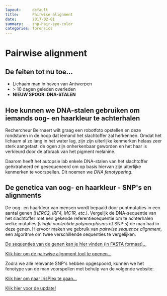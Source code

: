 ```yaml
---
layout:     default
title:      Pairwise alignment
date:       2017-02-01
summary:    snp-hair-eye-color
categories: forensics
---
```


# Pairwise alignment

## De feiten tot nu toe...

- Lichaam man in haven van Antwerpen
- \> 10 dagen geleden overleden
- **NIEUW SPOOR: DNA-STALEN**

## Hoe kunnen we DNA-stalen gebruiken om iemands oog- en haarkleur te achterhalen

Rechercheur Beirnaert wilt graag een robotfoto opstellen en deze rondsturen in de hoop dat iemand het slachtoffer zal herkennen. Omdat het lichaam al zo lang in het water lag, zijn zijn uiterlijke kenmerken helaas zeer sterk aangetast: de ogen zijn onherkenbaar geworden en het haar is verkleurd door de afbraak van het pigment melanine.

Daarom heeft het autopsie lab enkele DNA-stalen van het slachtoffer geëxtraheerd en gesequeneerd om op basis hiervan zijn uiterlijke kenmerken te voorspellen. Dit noemen we *DNA fenotypering*.

## De genetica van oog- en haarkleur - SNP's en alignments

De oog- en haarkleur van mensen wordt bepaald door puntmutaties in een aantal genen (*HERC2, IRF4, MC1R, etc.*). Vergelijk de DNA-sequentie van het slachtoffer met een gekende referentiesequentie om te achterhalen welke mutaties (*single nucleotide polymorphisms* of SNP's) de man had in deze genen. Hiervoor maken we gebruik van *pairwise sequence alignment*, een algoritme om twee verschillende sequenties te vergelijken. 

[De sequenties van de genen kan je hier vinden (in FASTA formaat)...](https://biodatamining.github.io/BioCluedo/data/pairwise_alignment_data.zip)

[Klik hier om de pairwise alignment tool te openen...](https://www.ebi.ac.uk/Tools/psa/emboss_needle/nucleotide.html)

Zodra we alle relevante SNP's hebben opgespoord, kunnen we het fenotype van de man voorspellen met behulp van de volgende website:

[Klik hier om naar IrisPlex te gaan...](http://hirisplex.erasmusmc.nl/)

[Klik hier voor de update!](https://biodatamining.github.io/BioCluedo/data/blast)
